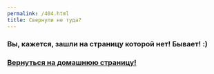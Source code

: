 ```yaml
---
permalink: /404.html
title: Свернули не туда?
---
```


### Вы, кажется, зашли на страницу которой нет! Бывает! :) 

### <a href="">Вернуться на домашнюю страницу!</a>